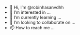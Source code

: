 - 👋 Hi, I’m @robinhasanvdhh
- 👀 I’m interested in ...
- 🌱 I’m currently learning ...
- 💞️ I’m looking to collaborate on ...
- 📫 How to reach me ...

<!---
robinhasanvdhh/robinhasanvdhh is a ✨ special ✨ repository because its `README.md` (this file) appears on your GitHub profile.
You can click the Preview link to take a look at your changes.
--->
